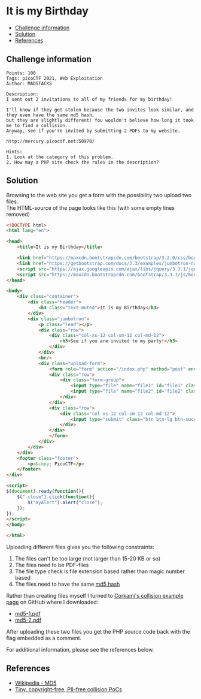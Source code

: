 # It is my Birthday

- [Challenge information](#challenge-information)
- [Solution](#solution)
- [References](#references)

## Challenge information
```
Points: 100
Tags: picoCTF 2021, Web Exploitation
Author: MADSTACKS
 
Description:
I sent out 2 invitations to all of my friends for my birthday! 

I'll know if they get stolen because the two invites look similar, and they even have the same md5 hash, 
but they are slightly different! You wouldn't believe how long it took me to find a collision. 
Anyway, see if you're invited by submitting 2 PDFs to my website. 

http://mercury.picoctf.net:50970/

Hints:
1. Look at the category of this problem.
2. How may a PHP site check the rules in the description?
```

## Solution

Browsing to the web site you get a form with the possibility two upload two files.  
The HTML-source of the page looks like this (with some empty lines removed)
```html
<!DOCTYPE html>
<html lang="en">

<head>
    <title>It is my Birthday</title>

    <link href="https://maxcdn.bootstrapcdn.com/bootstrap/3.2.0/css/bootstrap.min.css" rel="stylesheet">
    <link href="https://getbootstrap.com/docs/3.3/examples/jumbotron-narrow/jumbotron-narrow.css" rel="stylesheet">
    <script src="https://ajax.googleapis.com/ajax/libs/jquery/3.3.1/jquery.min.js"></script>
    <script src="https://maxcdn.bootstrapcdn.com/bootstrap/3.3.7/js/bootstrap.min.js"></script>
</head>

<body>
    <div class="container">
        <div class="header">
            <h3 class="text-muted">It is my Birthday</h3>
        </div>
		<div class="jumbotron">
			<p class="lead"></p>
			<div class="row">
				<div class="col-xs-12 col-sm-12 col-md-12">
					<h3>See if you are invited to my party!</h3>
				</div>
			</div>
			<br/>
			<div class="upload-form">
				<form role="form" action="/index.php" method="post" enctype="multipart/form-data">
				<div class="row">
					<div class="form-group">
						<input type="file" name="file1" id="file1" class="form-control input-lg">
						<input type="file" name="file2" id="file2" class="form-control input-lg">
					</div>
				</div>
				<div class="row">
					<div class="col-xs-12 col-sm-12 col-md-12">
						<input type="submit" class="btn btn-lg btn-success btn-block" name="submit" value="Upload">
					</div>
				</div>
				</form>
			</div>
		</div>
	</div>
    <footer class="footer">
        <p>&copy; PicoCTF</p>
    </footer>
</div>

<script>
$(document).ready(function(){
    $(".close").click(function(){
        $("myAlert").alert("close");
    });
});
</script>
</body>

</html>
```

Uploading different files gives you the following constraints:
1. The files can't be too large (not larger than 15-20 KB or so)
2. The files need to be PDF-files
3. The file type check is file extension based rather than magic number based
4. The files need to have the same [md5 hash](https://en.wikipedia.org/wiki/MD5)

Rather than creating files myself I turned to [Corkami's collision example page](https://github.com/corkami/collisions/blob/master/examples/README.md) on GitHub where I downloaded:
 * [md5-1.pdf](https://github.com/corkami/collisions/blob/master/examples/free/md5-1.pdf)
 * [md5-2.pdf](https://github.com/corkami/collisions/blob/master/examples/free/md5-2.pdf)

After uploading these two files you get the PHP source code back with the flag embedded as a comment.

For additional information, please see the references below.

## References

- [Wikipedia - MD5](https://en.wikipedia.org/wiki/MD5)
- [Tiny, copyright-free, PII-free collision PoCs](https://github.com/corkami/collisions/blob/master/examples/free/README.md)
